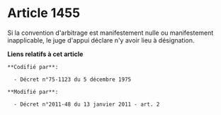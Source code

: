 # Article 1455

Si la convention d'arbitrage est manifestement nulle ou manifestement inapplicable, le juge d'appui déclare n'y avoir lieu à
désignation.

**Liens relatifs à cet article**

	**Codifié par**:

	  - Décret n°75-1123 du 5 décembre 1975

	**Modifié par**:

	  - Décret n°2011-48 du 13 janvier 2011 - art. 2
